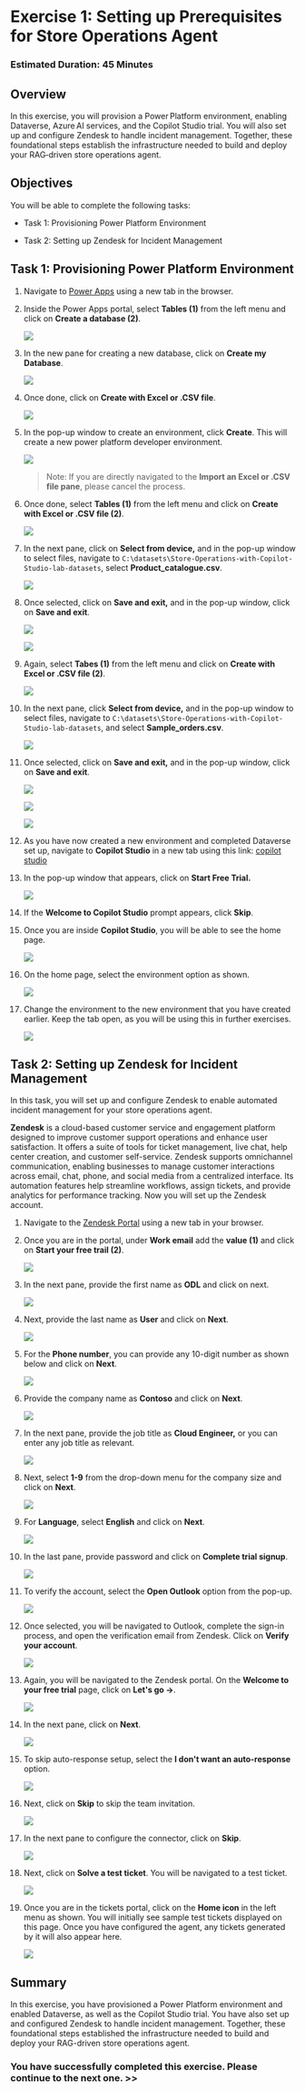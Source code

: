 # Exercise 1: Setting up Prerequisites for Store Operations Agent

### Estimated Duration: 45 Minutes

## Overview

In this exercise, you will provision a Power Platform environment, enabling Dataverse, Azure AI services, and the Copilot Studio trial. You will also set up and configure Zendesk to handle incident management. Together, these foundational steps establish the infrastructure needed to build and deploy your RAG‑driven store operations agent.

## Objectives

You will be able to complete the following tasks:

- Task 1: Provisioning Power Platform Environment

- Task 2: Setting up Zendesk for Incident Management

## Task 1: Provisioning Power Platform Environment

1. Navigate to [Power Apps](https://make.powerapps.com/) using a new tab in the browser.

1. Inside the Power Apps portal, select **Tables (1)** from the left menu and click on **Create a database (2)**.

   ![](./media/ex3img71.png)

1. In the new pane for creating a new database, click on **Create my Database**.

   ![](./media/ex3img72up.png)

1. Once done, click on **Create with Excel or .CSV file**.

   ![](./media/ex3img73.png)

1. In the pop-up window to create an environment, click **Create**. This will create a new power platform developer environment.

   ![](./media/ex3img74.png)
   >Note: If you are directly navigated to the **Import an Excel or .CSV file pane**, please cancel the process.

1. Once done, select **Tables (1)** from the left menu and click on **Create with Excel or .CSV file (2)**.

   ![](./media/ex2img10.png)

1. In the next pane, click on **Select from device,** and in the pop-up window to select files, navigate to `C:\datasets\Store-Operations-with-Copilot-Studio-lab-datasets`, select **Product_catalogue.csv**.

   ![](./media/ex2img11.png)

1. Once selected, click on **Save and exit,** and in the pop-up window, click on **Save and exit**.

   ![](./media/ex2img19.png)

   ![](./media/ex2img20.png)

1. Again, select **Tabes (1)** from the left menu and click on **Create with Excel or .CSV file (2)**.

   ![](./media/ex2img10.png)

1. In the next pane, click **Select from device,** and in the pop-up window to select files, navigate to `C:\datasets\Store-Operations-with-Copilot-Studio-lab-datasets`, and select **Sample_orders.csv**.

   ![](./media/ex2img11.png)

1. Once selected, click on **Save and exit,** and in the pop-up window, click on **Save and exit**.

   ![](./media/ex2img19.png)

   ![](./media/ex2img20.png)

   ![](./media/ex3img71.png)

1. As you have now created a new environment and completed Dataverse set up, navigate to **Copilot Studio**  in a new tab using this link: [copilot studio](https://go.microsoft.com/fwlink/p/?linkid=2252408&clcid=0x409&culture=en-us&country=us)
   
1. In the pop-up window that appears, click on **Start Free Trial.**

   ![](./media/gt12.png)

1. If the **Welcome to Copilot Studio** prompt appears, click **Skip**.

1. Once you are inside **Copilot Studio**, you will be able to see the home page. 

   ![](./media/ex1img3.png)

1. On the home page, select the environment option as shown.

   ![](./media/pp-10.png)

1. Change the environment to the new environment that you have created earlier. Keep the tab open, as you will be using this in further exercises.

   ![](./media/pp-11.png)

## Task 2: Setting up Zendesk for Incident Management

In this task, you will set up and configure Zendesk to enable automated incident management for your store operations agent.

**Zendesk** is a cloud-based customer service and engagement platform designed to improve customer support operations and enhance user satisfaction. It offers a suite of tools for ticket management, live chat, help center creation, and customer self-service. Zendesk supports omnichannel communication, enabling businesses to manage customer interactions across email, chat, phone, and social media from a centralized interface. Its automation features help streamline workflows, assign tickets, and provide analytics for performance tracking. Now you will set up the Zendesk account.

1. Navigate to the [Zendesk Portal](https://www.googleadservices.com/pagead/aclk?sa=L&ai=DChsSEwjbjIaHh8GNAxUfi7kFHWltF80YACICCAEQARoCdG0&co=1&gclid=EAIaIQobChMI24yGh4fBjQMVH4u5BR1pbRfNEAAYAiAAEgI3qvD_BwE&ohost=www.google.com&cid=CAASJeRozdrFK5n5mqcvpdaujD2HlLH524rvNzYIn6bFLaPbbXX2vcQ&sig=AOD64_2ES2d8GYvQCxT77uWXGF2XHo1E-g&q&adurl&ved=2ahUKEwjQnoGHh8GNAxWUoq8BHcQ6KTUQ0Qx6BAggEAE) using a new tab in your browser.

1. Once you are in the portal, under **Work email** add the **value (1)** **<inject key="AzureAdUserEmail"></inject>** and click on **Start your free trail (2)**.

   ![](./media/ex4img1.png)

1. In the next pane, provide the first name as **ODL** and click on next.

   ![](./media/ex4img2.png)

1. Next, provide the last name as **User** and click on **Next**.

   ![](./media/ex4img3.png)

1. For the **Phone number**, you can provide any 10-digit number as shown below and click on **Next**.

   ![](./media/ex4img4.png)

1. Provide the company name as **Contoso** and click on **Next**.

   ![](./media/ex4img5.png)

1. In the next pane, provide the job title as **Cloud Engineer,** or you can enter any job title as relevant.

   ![](./media/ex4img6.png)

1. Next, select **1-9** from the drop-down menu for the company size and click on **Next**.

   ![](./media/ex4img7.png)

1. For **Language**, select **English** and click on **Next**.

   ![](./media/ex4img8.png)

1. In the last pane, provide password **<inject key="AzureAdUserPassword"></inject>** and click on **Complete trial signup**.

   ![](./media/ex4img9.png)

1. To verify the account, select the **Open Outlook** option from the pop-up.

   ![](./media/ex4img10.png)

1. Once selected, you will be navigated to Outlook, complete the sign-in process, and open the verification email from Zendesk. Click on **Verify your account**.

   ![](./media/ex4img11.png)

1. Again, you will be navigated to the Zendesk portal. On the **Welcome to your free trial** page, click on **Let's go ->**.

   ![](./media/ex4img12.png)

1. In the next pane, click on **Next**.

   ![](./media/ex4img13.png)

1. To skip auto-response setup, select the **I don't want an auto-response** option.

   ![](./media/ex4img14.png)

1. Next, click on **Skip** to skip the team invitation.

   ![](./media/ex4img15.png)

1. In the next pane to configure the connector, click on **Skip**.

   ![](./media/ex4img16.png)

1. Next, click on **Solve a test ticket**. You will be navigated to a test ticket.

   ![](./media/ex4img17.png)

1. Once you are in the tickets portal, click on the **Home icon** in the left menu as shown. You will initially see sample test tickets displayed on this page. Once you have configured the agent, any tickets generated by it will also appear here.

   ![](./media/ex4img18.png)

## Summary

In this exercise, you have provisioned a Power Platform environment and enabled Dataverse, as well as the Copilot Studio trial. You have also set up and configured Zendesk to handle incident management. Together, these foundational steps established the infrastructure needed to build and deploy your RAG-driven store operations agent.

### You have successfully completed this exercise. Please continue to the next one. >>

